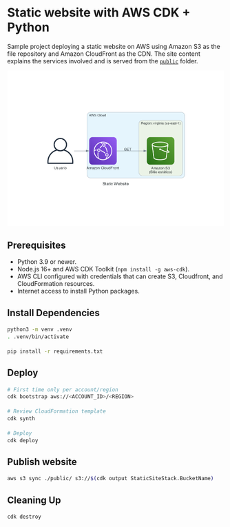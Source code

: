 # Static website with AWS CDK + Python

Sample project deploying a static website on AWS using Amazon S3 as the file repository and Amazon CloudFront as the CDN. The site content explains the services involved and is served from the [`public`](public) folder.

![diagram](diagram/static_website.png?raw=true)

## Prerequisites

- Python 3.9 or newer.
- Node.js 16+ and AWS CDK Toolkit (`npm install -g aws-cdk`).
- AWS CLI configured with credentials that can create S3, Cloudfront, and CloudFormation resources.
- Internet access to install Python packages.

## Install Dependencies

```bash
python3 -m venv .venv
. .venv/bin/activate

pip install -r requirements.txt
```
## Deploy

```bash
# First time only per account/region
cdk bootstrap aws://<ACCOUNT_ID>/<REGION>

# Review CloudFormation template
cdk synth

# Deploy
cdk deploy
```

## Publish website

```bash
aws s3 sync ./public/ s3://$(cdk output StaticSiteStack.BucketName)
```

## Cleaning Up

```bash
cdk destroy
```
